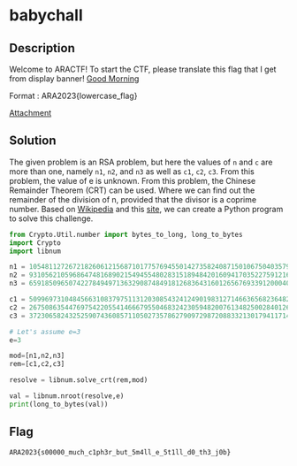 # babychall

## Description

Welcome to ARACTF! To start the CTF, please translate this flag that I get from display banner! [Good Morning](https://www.youtube.com/watch?v=SBrXvqRfb5M)

Format : ARA2023{lowercase_flag}

[Attachment](./Challenge/pairs_of_numbers.txt)

## Solution

The given problem is an RSA problem, but here the values ​​of `n` and `c` are more than one, namely `n1`, `n2`, and `n3` as well as `c1`, `c2`, `c3`. From this problem, the value of e is unknown. From this problem, the Chinese Remainder Theorem (CRT) can be used. Where we can find out the remainder of the division of n, provided that the divisor is a coprime number. Based on [Wikipedia](https://en.wikipedia.org/wiki/Chinese_remainder_theorem) and this [site](https://asecuritysite.com/rsa/rsa_ctf02), we can create a Python program to solve this challenge.

```python
from Crypto.Util.number import bytes_to_long, long_to_bytes
import Crypto
import libnum

n1 = 105481127267218260612156871017757694550142735824087150106750403579877495059230413046181301355871045357138033343315900732228502875706659244844711538497850413046440270578916645981161000807526427004236918404837363404678029443944950655102252423415631977020625826867728898231382737396728896847618010577420408630133
n2 = 93105621059686474816890215494554802831518948420160941703522759121619785851270608634130307450227557987976818162331982289634215037184075864787223681218982602092806757888533587126974091077190242797461318907280759075612577475534626062060960739269828789274137274363970056276139434039315860052556417340696998509271
n3 = 65918509650742278494971363290874849181268364316012656769339120004000702945271942533097529884964063109377036715847176196280943807261986848593000424143320280053279021411394267268255337783494901606319687457351586915314662800434632332988978858085931586830283694881538759008360486661936884202274973387108214754101

c1 = 50996973104845663108379751131203085432412490198312714663656823648233038479298192861451834246930208140110173699058527919020115432586705400467345647806522331396447650847650133013246673390879222719169248862420278256322967718701700458729207793124758166438641448112314489945863231881982352790765130535004090053677
c2 = 2675086354476975422055414666795504683242305948200761348250028401266882028494792724072473530888031343997988485639367375927974100307107406775103695198800703704181414736281388464205429123159605048186634852771717909704864647112817586024682299987868607933059634279556321476204813521201682662328510086496215821461
c3 = 37230658243252590743608571105027357862790972987208833213017941171448753815654839901699526651433771324826895355671255944414893947963934979068257310367315935701270804390799121669635153012916402271190722618997500392911737767143316552376495882986935695146970853914275481717400268832644987157988727575513351441919

# Let's assume e=3
e=3

mod=[n1,n2,n3]
rem=[c1,c2,c3]

resolve = libnum.solve_crt(rem,mod)

val = libnum.nroot(resolve,e)
print(long_to_bytes(val))
```

## Flag
`ARA2023{s00000_much_c1ph3r_but_5m4ll_e_5t1ll_d0_th3_j0b}`
